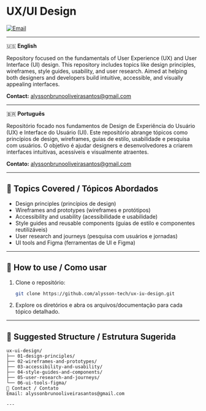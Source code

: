 # UX/UI Design

[![Email](https://img.shields.io/badge/alyssonbrunooliveirasantos@gmail.com-EA4335?logo=gmail&logoColor=white)](mailto:alyssonbrunooliveirasantos@gmail.com)

---

🇺🇸 **English**

Repository focused on the fundamentals of User Experience (UX) and User Interface (UI) design. This repository includes topics like design principles, wireframes, style guides, usability, and user research. Aimed at helping both designers and developers build intuitive, accessible, and visually appealing interfaces.

**Contact:** [alyssonbrunooliveirasantos@gmail.com](mailto:alyssonbrunooliveirasantos@gmail.com)

---

🇧🇷 **Português**

Repositório focado nos fundamentos de Design de Experiência do Usuário (UX) e Interface do Usuário (UI). Este repositório abrange tópicos como princípios de design, wireframes, guias de estilo, usabilidade e pesquisa com usuários. O objetivo é ajudar designers e desenvolvedores a criarem interfaces intuitivas, acessíveis e visualmente atraentes.

**Contato:** [alyssonbrunooliveirasantos@gmail.com](mailto:alyssonbrunooliveirasantos@gmail.com)

---

## 📝 Topics Covered / Tópicos Abordados

- Design principles (princípios de design)
- Wireframes and prototypes (wireframes e protótipos)
- Accessibility and usability (acessibilidade e usabilidade)
- Style guides and reusable components (guias de estilo e componentes reutilizáveis)
- User research and journeys (pesquisa com usuários e jornadas)
- UI tools and Figma (ferramentas de UI e Figma)

---

## 🚀 How to use / Como usar

1. Clone o repositório:
    ```bash
    git clone https://github.com/alysson-tech/ux-iu-design.git
    ```
2. Explore os diretórios e abra os arquivos/documentação para cada tópico detalhado.

---

## 📁 Suggested Structure / Estrutura Sugerida

```plaintext
ux-ui-design/
├── 01-design-principles/
├── 02-wireframes-and-prototypes/
├── 03-accessibility-and-usability/
├── 04-style-guides-and-components/
├── 05-user-research-and-journeys/
└── 06-ui-tools-figma/
📩 Contact / Contato
Email: alyssonbrunooliveirasantos@gmail.com

---
